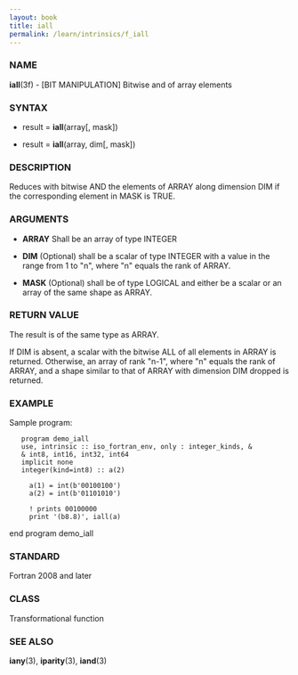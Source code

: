 ```yaml
---
layout: book
title: iall
permalink: /learn/intrinsics/f_iall
---
```

### NAME

**iall**(3f) - \[BIT MANIPULATION\] Bitwise and of
array elements

### SYNTAX

  - result = **iall**(array\[, mask\])

  - result = **iall**(array, dim\[, mask\])

### DESCRIPTION

Reduces with bitwise AND the elements of ARRAY along dimension DIM if
the corresponding element in MASK is TRUE.

### ARGUMENTS

  - **ARRAY**
    Shall be an array of type INTEGER

  - **DIM**
    (Optional) shall be a scalar of type INTEGER with a value in the
    range from 1 to "n", where "n" equals the rank of ARRAY.

  - **MASK**
    (Optional) shall be of type LOGICAL and either be a scalar or an
    array of the same shape as ARRAY.

### RETURN VALUE

The result is of the same type as ARRAY.

If DIM is absent, a scalar with the bitwise ALL of all elements in ARRAY
is returned. Otherwise, an array of rank "n-1", where "n" equals the
rank of ARRAY, and a shape similar to that of ARRAY with dimension DIM
dropped is returned.

### EXAMPLE

Sample program:

```
   program demo_iall
   use, intrinsic :: iso_fortran_env, only : integer_kinds, &
   & int8, int16, int32, int64
   implicit none
   integer(kind=int8) :: a(2)

     a(1) = int(b'00100100')
     a(2) = int(b'01101010')

     ! prints 00100000
     print '(b8.8)', iall(a)
```

end program demo\_iall

### STANDARD

Fortran 2008 and later

### CLASS

Transformational function

### SEE ALSO

**iany**(3), **iparity**(3), **iand**(3)
